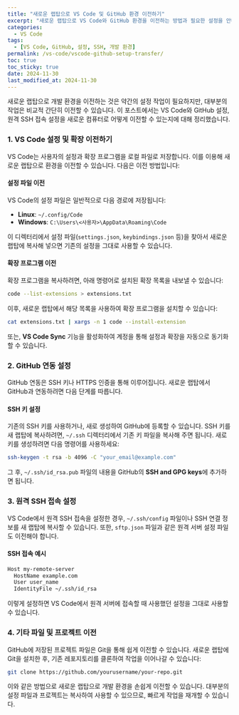 ```yaml
---
title: "새로운 랩탑으로 VS Code 및 GitHub 환경 이전하기"
excerpt: "새로운 랩탑으로 VS Code와 GitHub 환경을 이전하는 방법과 필요한 설정을 안내합니다."
categories:
  - VS Code
tags:
  - [VS Code, GitHub, 설정, SSH, 개발 환경]
permalink: /vs-code/vscode-github-setup-transfer/
toc: true
toc_sticky: true
date: 2024-11-30
last_modified_at: 2024-11-30
---
```

  
새로운 랩탑으로 개발 환경을 이전하는 것은 약간의 설정 작업이 필요하지만, 대부분의 작업은 비교적 간단히 이전할 수 있습니다. 이 포스트에서는 VS Code와 GitHub 설정, 원격 SSH 접속 설정을 새로운 컴퓨터로 어떻게 이전할 수 있는지에 대해 정리했습니다.

### 1. VS Code 설정 및 확장 이전하기

VS Code는 사용자의 설정과 확장 프로그램을 로컬 파일로 저장합니다. 이를 이용해 새로운 랩탑으로 환경을 이전할 수 있습니다. 다음은 이전 방법입니다:

#### 설정 파일 이전

VS Code의 설정 파일은 일반적으로 다음 경로에 저장됩니다:

- **Linux**: `~/.config/Code`
- **Windows**: `C:\Users\<사용자>\AppData\Roaming\Code`

이 디렉터리에서 설정 파일(`settings.json`, `keybindings.json` 등)을 찾아서 새로운 랩탑에 복사해 넣으면 기존의 설정을 그대로 사용할 수 있습니다.

#### 확장 프로그램 이전

확장 프로그램을 복사하려면, 아래 명령어로 설치된 확장 목록을 내보낼 수 있습니다:

```bash
code --list-extensions > extensions.txt
```

이후, 새로운 랩탑에서 해당 목록을 사용하여 확장 프로그램을 설치할 수 있습니다:

```bash
cat extensions.txt | xargs -n 1 code --install-extension
```

또는, **VS Code Sync** 기능을 활성화하여 계정을 통해 설정과 확장을 자동으로 동기화할 수 있습니다.

### 2. GitHub 연동 설정

GitHub 연동은 SSH 키나 HTTPS 인증을 통해 이루어집니다. 새로운 랩탑에서 GitHub과 연동하려면 다음 단계를 따릅니다.

#### SSH 키 설정

기존의 SSH 키를 사용하거나, 새로 생성하여 GitHub에 등록할 수 있습니다. SSH 키를 새 랩탑에 복사하려면, `~/.ssh` 디렉터리에서 기존 키 파일을 복사해 주면 됩니다. 새로 키를 생성하려면 다음 명령어를 사용하세요:

```bash
ssh-keygen -t rsa -b 4096 -C "your_email@example.com"
```

그 후, `~/.ssh/id_rsa.pub` 파일의 내용을 GitHub의 **SSH and GPG keys**에 추가하면 됩니다.

### 3. 원격 SSH 접속 설정

VS Code에서 원격 SSH 접속을 설정한 경우, `~/.ssh/config` 파일이나 SSH 연결 정보를 새 랩탑에 복사할 수 있습니다. 또한, `sftp.json` 파일과 같은 원격 서버 설정 파일도 이전해야 합니다.

#### SSH 접속 예시

```html
Host my-remote-server
  HostName example.com
  User user_name
  IdentityFile ~/.ssh/id_rsa
```

이렇게 설정하면 VS Code에서 원격 서버에 접속할 때 사용했던 설정을 그대로 사용할 수 있습니다.

### 4. 기타 파일 및 프로젝트 이전

GitHub에 저장된 프로젝트 파일은 Git을 통해 쉽게 이전할 수 있습니다. 새로운 랩탑에 Git을 설치한 후, 기존 레포지토리를 클론하여 작업을 이어나갈 수 있습니다:

```bash
git clone https://github.com/yourusername/your-repo.git
```

이와 같은 방법으로 새로운 랩탑으로 개발 환경을 손쉽게 이전할 수 있습니다. 대부분의 설정 파일과 프로젝트는 복사하여 사용할 수 있으므로, 빠르게 작업을 재개할 수 있습니다.
